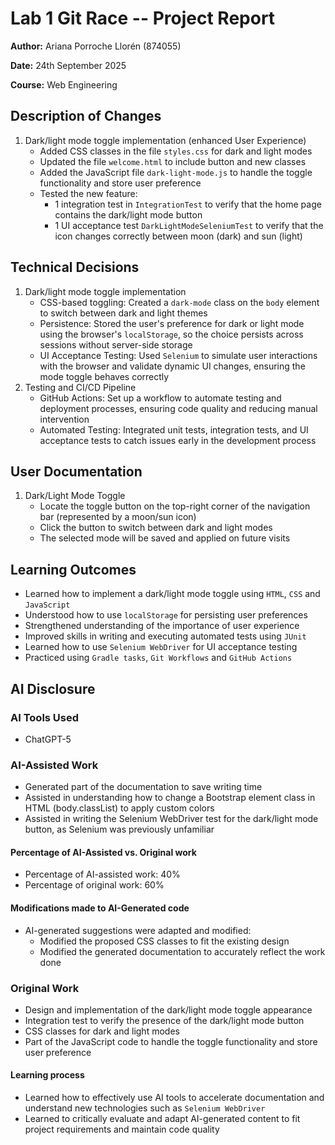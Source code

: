 # Lab 1 Git Race -- Project Report
**Author:** Ariana Porroche Llorén (874055)

**Date:** 24th September 2025

**Course:** Web Engineering


## Description of Changes
1. Dark/light mode toggle implementation (enhanced User Experience)
    - Added CSS classes in the file `styles.css` for dark and light modes
    - Updated the file `welcome.html` to include button and new classes
    - Added the JavaScript file `dark-light-mode.js` to handle the toggle functionality and store user preference
    - Tested the new feature:
        - 1 integration test in `IntegrationTest` to verify that the home page contains the dark/light mode button
        - 1 UI acceptance test `DarkLightModeSeleniumTest` to verify that the icon changes correctly between moon (dark) and sun (light)

## Technical Decisions
1. Dark/light mode toggle implementation
    - CSS-based toggling: Created a `dark-mode` class on the `body` element to switch between dark and light themes
    - Persistence: Stored the user's preference for dark or light mode using the browser's `localStorage`, so the choice persists across sessions without server-side storage
    - UI Acceptance Testing: Used `Selenium` to simulate user interactions with the browser and validate dynamic UI changes, ensuring the mode toggle behaves correctly
2. Testing and CI/CD Pipeline
    - GitHub Actions: Set up a workflow to automate testing and deployment processes, ensuring code quality and reducing manual intervention
    - Automated Testing: Integrated unit tests, integration tests, and UI acceptance tests to catch issues early in the development process

## User Documentation
1. Dark/Light Mode Toggle
    - Locate the toggle button on the top-right corner of the navigation bar (represented by a moon/sun icon)
    - Click the button to switch between dark and light modes
    - The selected mode will be saved and applied on future visits

## Learning Outcomes
- Learned how to implement a dark/light mode toggle using `HTML`, `CSS` and `JavaScript`
- Understood how to use `localStorage` for persisting user preferences
- Strengthened understanding of the importance of user experience
- Improved skills in writing and executing automated tests using `JUnit`
- Learned how to use `Selenium WebDriver` for UI acceptance testing
- Practiced using `Gradle tasks`, `Git Workflows` and `GitHub Actions`


## AI Disclosure
### AI Tools Used
- ChatGPT-5

### AI-Assisted Work
- Generated part of the documentation to save writing time
- Assisted in understanding how to change a Bootstrap element class in HTML (body.classList) to apply custom colors
- Assisted in writing the Selenium WebDriver test for the dark/light mode button, as Selenium was previously unfamiliar

#### Percentage of AI-Assisted vs. Original work
- Percentage of AI-assisted work: 40%
- Percentage of original work: 60%

#### Modifications made to AI-Generated code
- AI-generated suggestions were adapted and modified:
    - Modified the proposed CSS classes to fit the existing design
    - Modified the generated documentation to accurately reflect the work done

### Original Work
- Design and implementation of the dark/light mode toggle appearance
- Integration test to verify the presence of the dark/light mode button
- CSS classes for dark and light modes
- Part of the JavaScript code to handle the toggle functionality and store user preference
#### Learning process
- Learned how to effectively use AI tools to accelerate documentation and understand new technologies such as `Selenium WebDriver`
- Learned to critically evaluate and adapt AI-generated content to fit project requirements and maintain code quality
